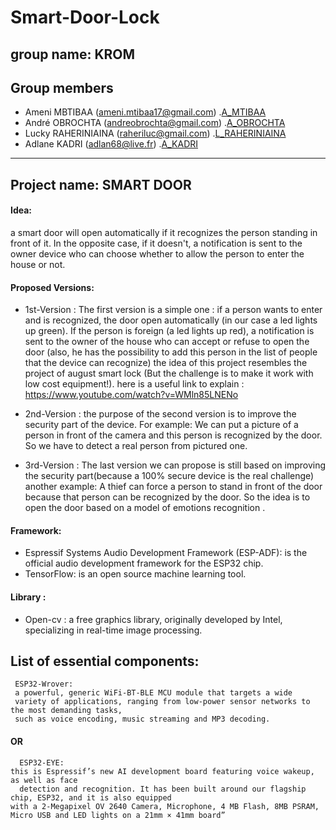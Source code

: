 # Smart-Door-Lock 

## group name: KROM

## Group members
* Ameni MBTIBAA  (ameni.mtibaa17@gmail.com)  .[A_MTIBAA](https://github.com/amenimtibaa "A_MTIBAA")
* André OBROCHTA  (andreobrochta@gmail.com) .[A_OBROCHTA](https://github.com/aobrochta "A_OBROCHTA")
* Lucky RAHERINIAINA  (raheriluc@gmail.com) .[L_RAHERINIAINA](https://github.com/raheriluc "L_RAHERINIAINA")
* Adlane KADRI  (adlan68@live.fr) .[A_KADRI](https://github.com/adlaneKadri "A_KADRI")

-----------------------------------------------------------------------------------------------------------------------------------

## Project name: SMART DOOR 

#### Idea: 
a smart door will open automatically if it recognizes the person standing in front of it.
In the opposite case, if it doesn't, a notification is sent to the owner device who can choose whether to allow the person to enter the house or not.

#### Proposed Versions: 
* 1st-Version :
The first version is a simple one :
if a person wants to enter and is recognized, the door open automatically (in our case a led lights up green).
If the person is foreign (a led lights up red), a notification is sent to the owner of the house who can accept or refuse to open the door (also, he has the possibility to add this person in the list of people that the device can recognize)
the idea of this project resembles the project of august smart lock (But the challenge is to make it work with low cost equipment!). 
here is a useful link to explain :  https://www.youtube.com/watch?v=WMln85LNENo

* 2nd-Version : 
the purpose of the second version is to improve the security part of the device.
For example:
We can put a picture of a person in front of the camera and this person is recognized by the door.
So we have to detect a real person from pictured one.

* 3rd-Version :
The last version we can propose is still based on improving the security part(because a 100% secure device is the real challenge)
another example:
A thief can force a person to stand in front of the door because that person can be recognized by the door. 
So the idea is to open the door based on a model of emotions recognition .


#### Framework:
* Espressif Systems Audio Development Framework (ESP-ADF): 
		is the official audio development framework for the ESP32 chip.
* TensorFlow:
	    is an open source machine learning tool.

#### Library : 
* Open-cv : 
    a free graphics library, originally developed by Intel, specializing in real-time image processing.


## List of essential components:

     ESP32-Wrover: 
     a powerful, generic WiFi-BT-BLE MCU module that targets a wide
     variety of applications, ranging from low-power sensor networks to the most demanding tasks, 
     such as voice encoding, music streaming and MP3 decoding.
#### OR
	  ESP32-EYE:
    this is Espressif’s new AI development board featuring voice wakeup, as well as face
	  detection and recognition. It has been built around our flagship chip, ESP32, and it is also equipped 
    with a 2-Megapixel OV 2640 Camera, Microphone, 4 MB Flash, 8MB PSRAM, Micro USB and LED lights on a 21mm × 41mm board”

 
